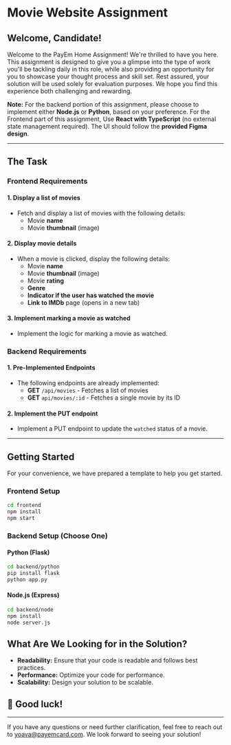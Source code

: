 # Movie Website Assignment

## Welcome, Candidate!
Welcome to the PayEm Home Assignment! We're thrilled to have you here. This assignment is designed to give you a glimpse into the type of work you'll be tackling daily in this role, while also providing an opportunity for you to showcase your thought process and skill set. Rest assured, your solution will be used solely for evaluation purposes. We hope you find this experience both challenging and rewarding.

**Note:** For the backend portion of this assignment, please choose to implement either **Node.js** or **Python**, based on your preference.
For the Frontend part of this assignment, Use **React with TypeScript** (no external state management required). The UI should follow the **provided Figma design**.

---

## The Task
### **Frontend Requirements**

#### 1. Display a list of movies
- Fetch and display a list of movies with the following details:
  - Movie **name**
  - Movie **thumbnail** (image)

#### 2. Display movie details
- When a movie is clicked, display the following details:
  - Movie **name**
  - Movie **thumbnail** (image)
  - Movie **rating**
  - **Genre**
  - **Indicator if the user has watched the movie**
  - **Link to IMDb** page (opens in a new tab)

#### 3. Implement marking a movie as watched
- Implement the logic for marking a movie as watched.


### **Backend Requirements**

#### 1. Pre-Implemented Endpoints
- The following endpoints are already implemented:
  - **GET** `/api/movies` - Fetches a list of movies
  - **GET** `api/movies/:id` - Fetches a single movie by its ID

#### 2. Implement the PUT endpoint
- Implement a PUT endpoint to update the `watched` status of a movie.

---

## Getting Started
For your convenience, we have prepared a template to help you get started.
### **Frontend Setup**
```sh
cd frontend
npm install
npm start
```

### **Backend Setup (Choose One)**
#### **Python (Flask)**
```sh
cd backend/python
pip install flask
python app.py
```
#### **Node.js (Express)**
```sh
cd backend/node
npm install
node server.js
```

## What Are We Looking for in the Solution?
- **Readability:** Ensure that your code is readable and follows best practices.
- **Performance:** Optimize your code for performance.
- **Scalability:** Design your solution to be scalable.


## 🚀 **Good luck!**

---

If you have any questions or need further clarification, feel free to reach out to yoava@payemcard.com. We look forward to seeing your solution!
